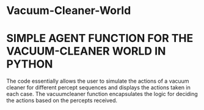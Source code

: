 # Vacuum-Cleaner-World
# SIMPLE AGENT FUNCTION FOR THE VACUUM-CLEANER WORLD IN PYTHON

The code essentially allows the user to simulate the actions of a vacuum cleaner for different percept sequences and displays the actions taken in each case. The vacuumcleaner function encapsulates the logic for deciding the actions based on the percepts received.
